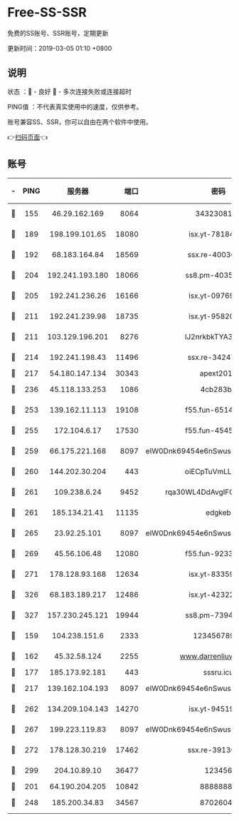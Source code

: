 # Free-SS-SSR

免费的SS账号、SSR账号，定期更新

更新时间：2019-03-05 01:10 +0800

## 说明

状态     ：🙂 - 良好 🙁 - 多次连接失败或连接超时

PING值   ：不代表真实使用中的速度，仅供参考。

账号兼容SS、SSR，你可以自由在两个软件中使用。

👉[扫码页面](https://liesauer.github.io/free-ss-ssr.github.io/)👈

## 账号

|-|PING|服务器|端口|密码|加密方式|区域|
|:----:|:----:|:-----:|-----:|:----:|:----:|:----:|
|🙂|155|46.29.162.169|8064|3432308177|aes-256-cfb|RU|
|🙂|189|198.199.101.65|18080|isx.yt-78184489|aes-256-cfb|US|
|🙂|192|68.183.164.84|18569|ssx.re-40036320|aes-256-cfb|US|
|🙂|204|192.241.193.180|18066|ss8.pm-40352381|aes-256-cfb|US|
|🙂|205|192.241.236.26|16166|isx.yt-09769627|aes-256-cfb|US|
|🙂|211|192.241.239.98|18735|isx.yt-95820139|aes-256-cfb|US|
|🙂|211|103.129.196.201|8276|lJ2nrkbkTYA30wv0|aes-256-cfb|US|
|🙂|214|192.241.198.43|11496|ssx.re-34247087|aes-256-cfb|US|
|🙂|217|54.180.147.134|30343|apext2019|chacha20|KR|
|🙂|236|45.118.133.253|1086|4cb283b8|aes-256-cfb|SG|
|🙂|253|139.162.11.113|19108|f55.fun-65147791|aes-256-cfb|SG|
|🙂|255|172.104.6.17|17530|f55.fun-45452436|aes-256-cfb|US|
|🙂|259|66.175.221.168|8097|eIW0Dnk69454e6nSwuspv9DmS201tQ0D|aes-256-cfb|US|
|🙂|260|144.202.30.204|443|oiECpTuVmLLxk4Ts|aes-256-cfb|US|
|🙂|261|109.238.6.24|9452|rqa30WL4DdAvgIFG6Fs3znzTa|aes-256-cfb|FR|
|🙂|261|185.134.21.41|11135|edgkeb|aes-256-cfb|GB|
|🙂|265|23.92.25.101|8097|eIW0Dnk69454e6nSwuspv9DmS201tQ0D|aes-256-cfb|US|
|🙂|269|45.56.106.48|12080|f55.fun-92337003|aes-256-cfb|US|
|🙂|271|178.128.93.168|12634|isx.yt-83359917|aes-256-cfb|SG|
|🙂|326|68.183.189.217|12486|isx.yt-42322942|aes-256-cfb|SG|
|🙂|327|157.230.245.121|19944|ss8.pm-73943906|aes-256-cfb|SG|
|🙂|159|104.238.151.6|2333|12345678900|aes-256-cfb|JP|
|🙂|162|45.32.58.124|2255|www.darrenliuwei.com|aes-256-cfb|JP|
|🙂|177|185.173.92.181|443|sssru.icu|rc4-md5|RU|
|🙂|217|139.162.104.193|8097|eIW0Dnk69454e6nSwuspv9DmS201tQ0D|aes-256-cfb|JP|
|🙂|262|134.209.104.143|14270|isx.yt-94519084|aes-256-cfb|SG|
|🙂|267|199.223.119.83|8097|eIW0Dnk69454e6nSwuspv9DmS201tQ0D|aes-256-cfb|US|
|🙂|272|178.128.30.219|17462|ssx.re-39136705|aes-256-cfb|SG|
|🙂|299|204.10.89.10|36477|123456|aes-256-cfb|US|
|🙁|201|64.190.204.205|10842|88888888|rc4-md5|US|
|🙁|248|185.200.34.83|34567|87026045|aes-256-cfb|US|
